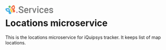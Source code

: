 # <img src="https://github.com/pip-services/pip-services/raw/master/design/Logo.png" alt="Pip.Services Logo" style="max-width:30%"> <br/> Locations microservice

This is the locations microservice for iQuipsys tracker. 
It keeps list of map locations.
